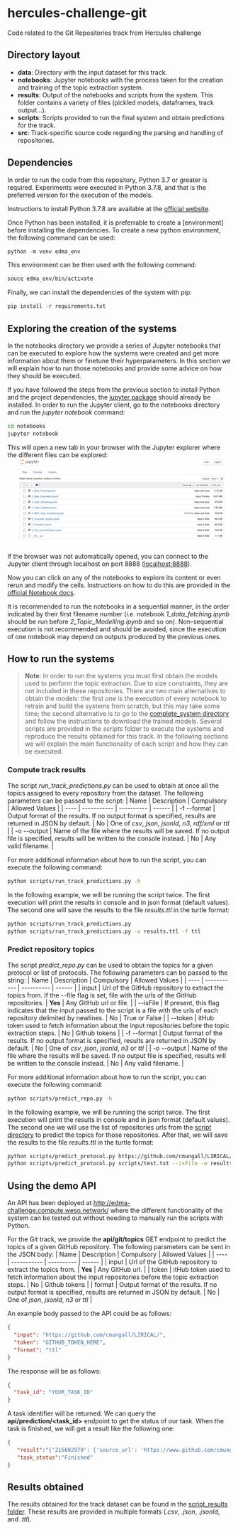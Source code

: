 # hercules-challenge-git
Code related to the Git Repositories track from Hercules challenge

## Directory layout
* __data__: Directory with the input dataset for this track.
* __notebooks__: Jupyter notebooks with the process taken for the creation and training of the topic extraction system.
* __results__: Output of the notebooks and scripts from the system. This folder contains a variety of files (pickled models, dataframes, track output...).
* __scripts__: Scripts provided to run the final system and obtain predictions for the track.
* __src__: Track-specific source code regarding the parsing and handling of repositories.

## Dependencies
In order to run the code from this repository, Python 3.7 or greater is required. Experiments were executed in Python 3.7.8, and that is the preferred version for the execution of the models. 

Instructions to install Python 3.7.8 are available at the [official website](https://www.python.org/downloads/release/python-378/). 

Once Python has been installed, it is preferrable to create a [environment] before installing the dependencies. To create a new python environment, the following command can be used:
```python
python -m venv edma_env
```

This environment can be then used with the following command:
```bash
souce edma_env/bin/activate
```

Finally, we can install the dependencies of the system with pip:
```python
pip install -r requirements.txt
```

## Exploring the creation of the systems
In the notebooks directory we provide a series of Jupyter notebooks that can be executed to explore how the systems were created and get more information about them or finetune their hyperparameters. In this section we will explain how to run those notebooks and provide some advice on how they should be executed.

If you have followed the steps from the previous section to install Python and the project dependencies, the [jupyter package](https://pypi.org/project/jupyter/) should already be installed. In order to run the Jupyter client, go to the notebooks directory and run the _jupyter notebook_ command:
```bash
cd notebooks
jupyter notebook
```

This will open a new tab in your browser with the Jupyter explorer where the different files can be explored:
![](./results/notebook_example.PNG)

If the browser was not automatically opened, you can connect to the Jupyter client through localhost on port 8888 ([localhost:8888](http://localhost:8888)).

Now you can click on any of the notebooks to explore its content or even rerun and modify the cells. Instructions on how to do this are provided in the [official Notebook docs](https://jupyter-notebook.readthedocs.io/en/stable/examples/Notebook/Notebook%20Basics.html).

It is recommended to run the notebooks in a sequential manner, in the order indicated by their first filename number (i.e. notebook _1_data_fetching.ipynb_ should be run before _2_Topic_Modelling.ipynb_ and so on). Non-sequential execution is not recommended and should be avoided, since the execution of one notebook may depend on outputs produced by the previous ones.

## How to run the systems
> __Note__: In order to run the systems you must first obtain the models used to perform the topic extraction. Due to size constraints, they are not included in these repositories. There are two main alternatives to obtain the models: the first one is the execution of every notebook to retrain and build the systems from scratch, but this may take some time; the second alternative is to go to the [complete_system directory](./results/6_complete_system) and follow the instructions to download the trained models.
Several scripts are provided in the _scripts_ folder to execute the systems and reproduce the results obtained for this track. In the following sections we will explain the main functionality of each script and how they can be executed.

### Compute track results
The script _run_track_predictions.py_ can be used to obtain at once all the topics assigned to every repository from the dataset. The following parameters can be passed to the script:
| Name | Description | Compulsory | Allowed Values |
| ---- | ----------- | ---------- | ------ |
| -f --format | Output format of the results. If no output format is specified, results are returned in JSON by default. | No | One of _csv_, _json_, _jsonld_, _n3_, _rdf/xml_ or _ttl_ |
| -o --output | Name of the file where the results will be saved. If no output file is specified, results will be written to the console instead. | No | Any valid filename. |

For more additional information about how to run the script, you can execute the following command:
```bash
python scripts/run_track_predictions.py -h
```

In the following example, we will be running the script twice. The first execution will print the results in console and in json format (default values). The second one will save the results to the file _results.ttl_ in the turtle format:
```bash
python scripts/run_track_predictions.py
python scripts/run_track_predictions.py -o results.ttl -f ttl
```

### Predict repository topics
The script _predict_repo.py_ can be used to obtain the topics for a given protocol or list of protocols. The following parameters can be passed to the string:
| Name | Description | Compulsory | Allowed Values |
| ---- | ----------- | ---------- | ------ |
| input | Url of the GitHub repository to extract the topics from. If the --file flag is set, file with the urls of the GitHub repositories. | __Yes__ | Any GitHub url or file. |
| --isFile | If present, this flag indicates that the input passed to the script is a file with the urls of each repository delimited by newlines. | No | True or False |
| --token | itHub token used to fetch information about the input repositories before the topic extraction steps. | No | Github tokens |
| -f --format | Output format of the results. If no output format is specified, results are returned in JSON by default. | No | One of _csv_, _json_, _jsonld_, _n3_ or _ttl_ |
| -o --output | Name of the file where the results will be saved. If no output file is specified, results will be written to the console instead. | No | Any valid filename. |

For more additional information about how to run the script, you can execute the following command:
```bash
python scripts/predict_repo.py -h
```

In the following example, we will be running the script twice. The first execution will print the results in console and in json format (default values). The second one we will use the list of repositories urls from the [script directory](./scripts/test.txt) to predict the topics for those repositories. After that, we will save the results to the file _results.ttl_ in the turtle format:
```bash
python scripts/predict_protocol.py https://github.com/cmungall/LIRICAL/
python scripts/predict_protocol.py scripts/test.txt --isFile -o results.ttl -f ttl
```

## Using the demo API
An API has been deployed at http://edma-challenge.compute.weso.network/ where the different functionality of the system can be tested out without needing to manually run the scripts with Python.

For the Git track, we provide the __api/git/topics__ GET endpoint to predict the topics of a given GitHub repository. The following parameters can be sent in the JSON body:
| Name | Description | Compulsory | Allowed Values |
| ---- | ----------- | ---------- | ------ |
| input | Url of the GitHub repository to extract the topics from. | __Yes__ | Any GitHub url. |
| token | itHub token used to fetch information about the input repositories before the topic extraction steps. | No | Github tokens |
| format | Output format of the results. If no output format is specified, results are returned in JSON by default. | No | One of _json_, _jsonld_, _n3_ or _ttl_ |

An example body passed to the API could be as follows:
```json
{
  "input": "https://github.com/cmungall/LIRICAL/",
  "token": "GITHUB_TOKEN_HERE",
  "format": "ttl"
}
```

The response will be as follows:
```json
{
  "task_id": "YOUR_TASK_ID"
}
```

A task identifier will be returned. We can query the __api/prediction/<task_id>__ endpoint to get the status of our task. When the task is finished, we will get a result like the following one:
```json
{
   "result":"{'216602979': {'source_url': 'https://www.github.com/cmungall/LIRICAL', 'author': 'cmungall', 'name': 'LIRICAL', 'languages': {'Java': 492423, 'FreeMarker': 13149, 'Python': 849}, 'topics': [{'labels': {'en': 'computer science', 'es': 'ciencias de la computación'}, 'external_ids': ['https://www.wikidata.org/w/Q21198', 'https://freebase.toolforge.org//m/01mkq', 'https://www.jstor.org/topic/computer-science-education', 'https://academic.microsoft.com/v2/detail41008148', 'http://vocabularies.unesco.org/thesaurus/concept450'], 'descriptions': {'en': 'study of the theoretical foundations of computation', 'es': 'ciencia dedicada a la computación y al proceso de información'}, 'score': 0.21895332390381894}, {'labels': {'en': 'software', 'es': 'software'}, 'external_ids': ['https://www.wikidata.org/w/Q7397', 'https://id.ndl.go.jp/auth/ndlsh/00684642', 'https://freebase.toolforge.org//m/01mf0', 'https://www.jstor.org/topic/computer-software', 'https://meshb.nlm.nih.gov/record/ui?ui=D012984', 'https://academic.microsoft.com/v2/detail2777904410', 'http://vocabularies.unesco.org/thesaurus/concept6081'], 'descriptions': {'en': 'non-tangible executable component of a computer', 'es': 'equipamiento lógico o soporte lógico de un sistema informático'}, 'score': 0.2180281690140845}, {'labels': {'en': 'artificial intelligence', 'es': 'inteligencia artificial'}, 'external_ids': ['https://www.wikidata.org/w/Q11660', 'https://id.ndl.go.jp/auth/ndlsh/00574798', 'https://freebase.toolforge.org//m/0mkz', 'https://meshb.nlm.nih.gov/record/ui?ui=D001185', 'https://www.jstor.org/topic/artificial-intelligence', 'http://vocabularies.unesco.org/thesaurus/concept3052', 'http://id.nlm.nih.gov/mesh/G17.035.250', 'http://id.nlm.nih.gov/mesh/L01.224.050.375', 'https://academic.microsoft.com/v2/detail154945302'], 'descriptions': {'en': 'intelligence demonstrated by machines, in contrast to the natural intelligence displayed by humans and animals', 'es': 'rama de la informática que desarrolla máquinas y software con inteligencia similar a la humana'}, 'score': 0.21228743828853539}, {'labels': {'en': 'interaction science', 'es': ''}, 'external_ids': ['https://www.wikidata.org/w/Q97008347'], 'descriptions': {'en': 'scientific discipline', 'es': ''}, 'score': 0.21164889253486463}, {'labels': {'en': 'engineering', 'es': 'ingeniería'}, 'external_ids': ['https://www.wikidata.org/w/Q11023', 'https://id.ndl.go.jp/auth/ndlsh/00566144', 'https://freebase.toolforge.org//m/02ky346', 'https://www.jstor.org/topic/engineering', 'http://vocabularies.unesco.org/thesaurus/concept623', 'http://uri.gbv.de/terminology/bk/5', 'https://meshb.nlm.nih.gov/record/ui?ui=D004738', 'http://id.nlm.nih.gov/mesh/J01.293', 'https://academic.microsoft.com/v2/detail127413603'], 'descriptions': {'en': 'applied science', 'es': 'ciencia aplicada'}, 'score': 0.21032608695652175}, {'labels': {'en': 'automation', 'es': 'automatización'}, 'external_ids': ['https://www.wikidata.org/w/Q184199', 'https://freebase.toolforge.org//m/017cmr', 'http://vocabularies.unesco.org/thesaurus/concept3401', 'https://meshb.nlm.nih.gov/record/ui?ui=D001331', 'https://academic.microsoft.com/v2/detail115901376', 'https://academic.microsoft.com/v2/detail167123822'], 'descriptions': {'en': 'use of various control systems for operating equipment', 'es': 'uso de sistemas o elementos computerizados y electromecánicos para controlar maquinarias o procesos industriales'}, 'score': 0.2096424702058505}, {'labels': {'en': 'statistics', 'es': 'estadística'}, 'external_ids': ['https://www.wikidata.org/w/Q12483', 'https://id.ndl.go.jp/auth/ndlsh/00573173', 'https://freebase.toolforge.org//m/06mnr', 'https://www.jstor.org/topic/statistics', 'https://meshb.nlm.nih.gov/record/ui?ui=D020500', 'https://meshb.nlm.nih.gov/record/ui?ui=D013223', 'http://id.nlm.nih.gov/mesh/V02.925', 'http://id.nlm.nih.gov/mesh/E05.318.740', 'http://id.nlm.nih.gov/mesh/H01.548.832', 'http://id.nlm.nih.gov/mesh/N05.715.360.750', 'http://id.nlm.nih.gov/mesh/N06.850.520.830', 'https://academic.microsoft.com/v2/detail105795698', 'http://vocabularies.unesco.org/thesaurus/concept119', 'http://vocabularies.unesco.org/thesaurus/concept2238'], 'descriptions': {'en': 'study of the collection, organization, analysis, interpretation, and presentation of data', 'es': 'estudio de la recolección, organización, análisis, interpretación y presentación de los datos'}, 'score': 0.2094722598105548}]}}",
   "task_status":"Finished"
}

```

## Results obtained
The results obtained for the track dataset can be found in the [script_results folder](./results/8_script_results). These results are provided in multiple formats (_.csv_, _.json_, _.jsonld_, and _.ttl_).
